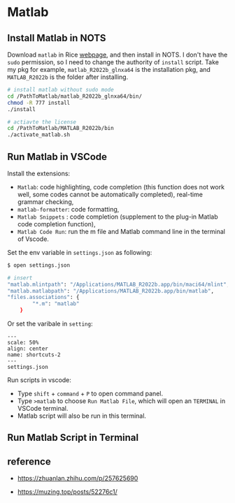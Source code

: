 # Matlab


## Install Matlab in NOTS

Download `matlab` in Rice [webpage](https://kb.rice.edu/page.php?id=69000),
and then install in NOTS.
I don't have the `sudo` permission, so I need to change the authority of `install` script. 
Take my pkg for example, `matlab_R2022b_glnxa64` is the installation pkg, and `MATLAB_R2022b` is the folder after installing.


```bash
# install matlab without sudo mode
cd /PathToMatlab/matlab_R2022b_glnxa64/bin/
chmod -R 777 install
./install

# actiavte the license
cd /PathToMatlab/MATLAB_R2022b/bin
./activate_matlab.sh

```

## Run Matlab in VSCode 

Install the extensions: 
- `Matlab`: code highlighting, code completion (this function does not work well, some codes cannot be automatically completed), real-time grammar checking, 
- `matlab-formatter`: code formatting, 
- `Matlab Snippets` : code completion (supplement to the plug-in Matlab code completion function), 
- `Matlab Code Run`: run the m file and Matlab command line in the terminal of Vscode. 

Set the env variable in `settings.json` as following:

```bash
$ open settings.json

# insert
"matlab.mlintpath": "/Applications/MATLAB_R2022b.app/bin/maci64/mlint",
"matlab.matlabpath": "/Applications/MATLAB_R2022b.app/bin/matlab",
"files.associations": {
        "*.m": "matlab"
    }
```

Or set the varibale in `setting`:

```{figure} ./files/matlab-setting.jpg
---
scale: 50%
align: center
name: shortcuts-2
---
settings.json
```


Run scripts in vscode:

- Type `shift` + `command` + `P` to open command panel.
- Type `>matlab` to choose `Run Matlab File`, which will open an `TERMINAL` in VSCode terminal. 
- Matlab script will also be run in this terminal.



## Run Matlab Script in Terminal






## reference

- https://zhuanlan.zhihu.com/p/257625690

- https://muzing.top/posts/52276c1/